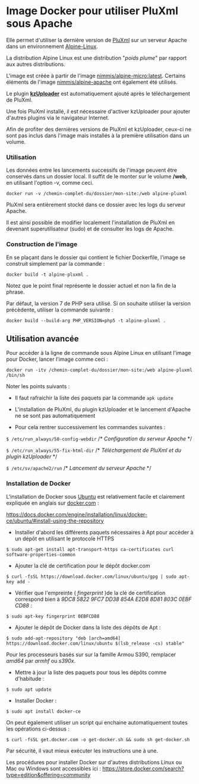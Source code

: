 # Image Docker pour utiliser PluXml sous Apache

Elle permet d'utiliser la dernière version de [PluXml](http://www.pluxml.org) sur un serveur Apache dans un environnement [Alpine-Linux](https://www.alpinelinux.org/).

La distribution Alpine Linux est une distribution "_poids plume_" par rapport aux autres distributions.

L'image est créée à partir de l'image [nimmis/alpine-micro:latest](https://hub.docker.com/r/nimmis/alpine-micro/). Certains éléments de l'image [nimmis/alpine-apache](https://hub.docker.com/r/nimmis/alpine-apache/) ont également été utilisés.

Le plugin __[kzUploader](http://kazimentou.fr/pluxml-plugins2/)__ est automatiquement ajouté après le téléchargement de PluXml.

Une fois PluXml installé, il est nécessaire d'activer kzUploader pour ajouter d'autres plugins via le navigateur Internet.

Afin de profiter des dernières versions de PluXml et kzUploader, ceux-ci ne sont pas inclus dans l'image mais installés à la première utilisation dans un volume.

### Utilisation

Les données entre les lancements successifs de l'image peuvent être conservés dans un dossier local. Il suffit de le monter sur le volume __/web__, en utilisant l'option -v, comme ceci.

`docker run -v /chemin-complet-du/dossier/mon-site:/web alpine-pluxml`

PluXml sera entièrement stocké dans ce dossier avec les logs du serveur Apache.

Il est ainsi possible de modifier localement l'installation de PluXml en devenant superutilisateur (sudo) et de consulter les logs de Apache.

### Construction de l'image

En se plaçant dans le dossier qui contient le fichier Dockerfile, l'image se construit simplement par la commande :

`docker build -t alpine-pluxml .`

Notez que le point final représente le dossier actuel et non la fin de la phrase.

Par défaut, la version 7 de PHP sera utilisé. Si on souhaite utiliser la version précèdente, utiliser la commande suivante :

`docker build --build-arg PHP_VERSION=php5 -t alpine-pluxml .`

## Utilisation avancée

Pour accèder à la ligne de commande sous Alpine Linux en utilisant l'image pour Docker, lancer l'image comme ceci :

`docker run -itv /chemin-complet-du/dossier/mon-site:/web alpine-pluxml /bin/sh`

Noter les points suivants :

* Il faut rafraichir la liste des paquets par la commande `apk update`

* L'installation de PluXml, du plugin kzUploader et le lancement d'Apache ne se sont pas automatiquement

* Pour cela rentrer successivement les commandes suivantes :

`$ /etc/run_always/50-config-webdir`  /* _Configuration du serveur Apache_ */

`$ /etc/run_always/55-fix-html-dir`  /* _Téléchargement de PluXml et du plugin kzUploader_ */

`$ /etc/sv/apache2/run`  /* _Lancement du serveur Apache_ */

### Installation de Docker

L'installation de Docker sous [Ubuntu](http://www.ubuntu-fr.com/) est relativement facile et clairement expliquée en anglais sur [docker.com](https://docs.docker.com/engine/installation/linux/docker-ce/ubuntu/#install-using-the-repository) :

https://docs.docker.com/engine/installation/linux/docker-ce/ubuntu/#install-using-the-repository

* Installer d'abord les différents paquets nécessaires à Apt pour accèder à un dépôt en utilisant le protocole HTTPS

`$ sudo apt-get install apt-transport-https ca-certificates curl software-properties-common`

* Ajouter la clé de certification pour le dépôt docker.com

`$ curl -fsSL https://download.docker.com/linux/ubuntu/gpg | sudo apt-key add -`

* Vérifier que  l'empreinte ( _fingerprint_ )de la clé de certification correspond bien à _9DC8 5822 9FC7 DD38 854A E2D8 8D81 803C 0EBF CD88_ :

`$ sudo apt-key fingerprint 0EBFCD88`

* Ajouter le dépôt de Docker dans la liste des dépôts de Apt :

`$ sudo add-apt-repository "deb [arch=amd64] https://download.docker.com/linux/ubuntu $(lsb_release -cs) stable"`

Pour les processeurs basés sur sur la famille Armou S390, remplacer _amd64_ par _armhf_ ou _s390x_.

* Mettre à jour la liste des paquets pour tous les dépôts comme d'habitude :

`$ sudo apt update`

* Installer Docker :

`$ sudo apt install docker-ce`

On peut également utiliser un script qui enchaine automatiquement toutes les opérations ci-dessus :

`$ curl -fsSL get.docker.com -o get-docker.sh && sudo sh get-docker.sh`

Par sécurité, il vaut mieux exécuter les instructions une à une.

Les procédures pour installer Docker sur d'autres distributions Linux ou Mac ou Windows sont accessibles ici :
https://store.docker.com/search?type=edition&offering=community
